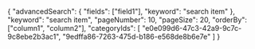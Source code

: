 {
  "advancedSearch": {
    "fields": ["field1"],
    "keyword": "search item"
  },
  "keyword": "search item",
  "pageNumber": 10,
  "pageSize": 20,
  "orderBy": ["column1", "column2"],
  "categoryIds": [
    "e0e099d6-47c3-42a9-9c7c-9c8ebe2b3ac1",
    "9edffa86-7263-475d-b186-e568de8b6e7e"
  ]
}
